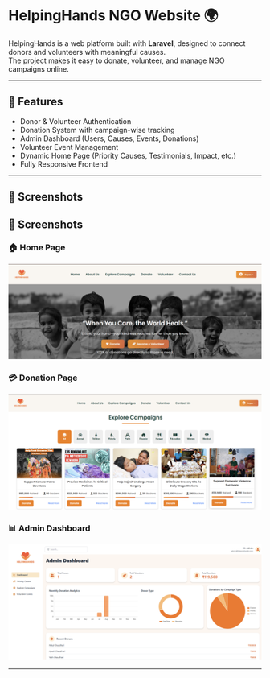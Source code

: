 # HelpingHands NGO Website 🌍

HelpingHands is a web platform built with **Laravel**, designed to connect donors and volunteers with meaningful causes.  
The project makes it easy to donate, volunteer, and manage NGO campaigns online.

---

## 🚀 Features

- Donor & Volunteer Authentication  
- Donation System with campaign-wise tracking  
- Admin Dashboard (Users, Causes, Events, Donations)  
- Volunteer Event Management  
- Dynamic Home Page (Priority Causes, Testimonials, Impact, etc.)  
- Fully Responsive Frontend  

---

## 📸 Screenshots

## 📸 Screenshots

### 🏠 Home Page
![Home Page](screenshots/home.png)

### 💳 Donation Page
![Donation Page](screenshots/explore-campaigns.png)

### 📊 Admin Dashboard
![Admin Dashboard](screenshots/admin-dashboard.png)


---
